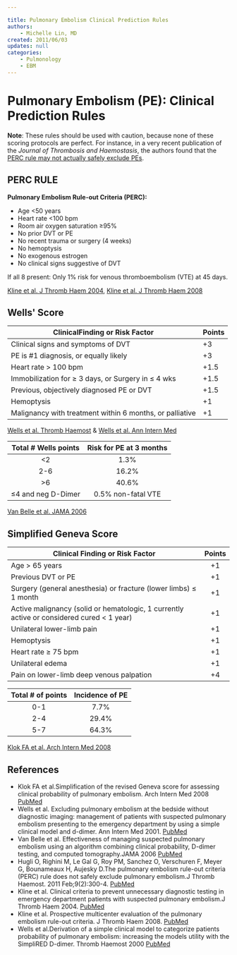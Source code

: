 ```yaml
---

title: Pulmonary Embolism Clinical Prediction Rules
authors:
    - Michelle Lin, MD
created: 2011/06/03
updates: null
categories:
    - Pulmonology
    - EBM
---
```


# Pulmonary Embolism (PE): Clinical Prediction Rules

**Note**: These rules should be used with caution, because none of these scoring protocols are perfect. For instance, in a very recent publication of the _Journal of Thrombosis and Haemostasis_, the authors found that the [PERC rule may not actually safely exclude PEs](http://www.ncbi.nlm.nih.gov/pubmed/21091866).

## PERC RULE

**Pulmonary Embolism Rule-out Criteria (PERC):**

- Age &lt;50 years
- Heart rate &lt;100 bpm
- Room air oxygen saturation ≥95%
- No prior DVT or PE
- No recent trauma or surgery (4 weeks)
- No hemoptysis
- No exogenous estrogen
- No clinical signs suggestive of DVT

If all 8 present: Only 1% risk for venous thromboembolism (VTE) at 45 days. 

[Kline et al. J Thromb Haem 2004](http://www.ncbi.nlm.nih.gov/pubmed/15304025), [Kline et al. J Thromb Haem 2008](http://www.ncbi.nlm.nih.gov/pubmed/18318689)

## Wells' Score

| **ClinicalFinding or Risk Factor**                        | **Points** |
| --------------------------------------------------------- | ---------- |
| Clinical signs and symptoms of DVT                        | +3         |
| PE is #1 diagnosis, or equally likely                     | +3         |
| Heart rate > 100 bpm                                      | +1.5       |
| Immobilization for ≥ 3 days, or Surgery in ≤ 4 wks        | +1.5       |
| Previous, objectively diagnosed PE or DVT                 | +1.5       |
| Hemoptysis                                                | +1         |
| Malignancy with treatment within 6 months,  or palliative | +1         |

[Wells et al. Thromb Haemost](http://www.ncbi.nlm.nih.gov/pubmed/10744147) & [Wells et al. Ann Intern Med](http://www.ncbi.nlm.nih.gov/pubmed/11453709)

| **Total # Wells points** | **Risk for PE at 3 months** |
| :----------------------: | :-------------------------: |
|           &lt;2          |             1.3%            |
|            2-6           |            16.2%            |
|            >6            |            40.6%            |
|    ≤4 and neg D-Dimer    |      0.5% non-fatal VTE     |

[Van Belle et al. JAMA 2006](http://www.ncbi.nlm.nih.gov/pubmed/16403929)

## Simplified Geneva Score

| **Clinical Finding or Risk Factor**                                                          | **Points** |
| -------------------------------------------------------------------------------------------- | :--------: |
| Age > 65 years                                                                               |     +1     |
| Previous DVT or PE                                                                           |     +1     |
| Surgery (general anesthesia) or fracture (lower limbs) ≤ 1 month                             |     +1     |
| Active malignancy (solid or hematologic, 1 currently active or considered cured &lt; 1 year) |     +1     |
| Unilateral lower-limb pain                                                                   |     +1     |
| Hemoptysis                                                                                   |     +1     |
| Heart rate ≥ 75 bpm                                                                          |     +1     |
| Unilateral edema                                                                             |     +1     |
| Pain on lower-limb deep venous palpation                                                     |     +4     |

| **Total # of points** | **Incidence of PE** |
| :-------------------: | :-----------------: |
|          0-1          |         7.7%        |
|          2-4          |        29.4%        |
|          5-7          |        64.3%        |

[Klok FA et al. Arch Intern Med 2008](http://www.ncbi.nlm.nih.gov/pubmed/18955643)

## References

- Klok FA et al.Simplification of the revised Geneva score for assessing clinical probability of pulmonary embolism. Arch Intern Med 2008 [PubMed](http://www.ncbi.nlm.nih.gov/pubmed/18955643)
- Wells et al. Excluding pulmonary embolism at the bedside without diagnostic imaging: management of patients with suspected pulmonary embolism presenting to the emergency department by using a simple clinical model and d-dimer. Ann Intern Med 2001. [PubMed](http://www.ncbi.nlm.nih.gov/pubmed/11453709)
- Van Belle et al. Effectiveness of managing suspected pulmonary embolism using an algorithm combining clinical probability, D-dimer testing, and computed tomography.JAMA 2006 [PubMed](http://www.ncbi.nlm.nih.gov/pubmed/16403929)
- Hugli O, Righini M, Le Gal G, Roy PM, Sanchez O, Verschuren F, Meyer G, Bounameaux H, Aujesky D.The pulmonary embolism rule-out criteria (PERC) rule does not safely exclude pulmonary embolism.J Thromb Haemost. 2011 Feb;9(2):300-4. [PubMed](http://www.ncbi.nlm.nih.gov/pubmed/21091866)
- Kline et al. Clinical criteria to prevent unnecessary diagnostic testing in emergency department patients with suspected pulmonary embolism.J Thromb Haem 2004. [PubMed](http://www.ncbi.nlm.nih.gov/pubmed/15304025)
- Kline et al. Prospective multicenter evaluation of the pulmonary embolism rule-out criteria. J Thromb Haem 2008. [PubMed](http://www.ncbi.nlm.nih.gov/pubmed/18318689)
- Wells et al.Derivation of a simple clinical model to categorize patients probability of pulmonary embolism: increasing the models utility with the SimpliRED D-dimer. Thromb Haemost 2000 [PubMed](http://www.ncbi.nlm.nih.gov/pubmed/10744147)
